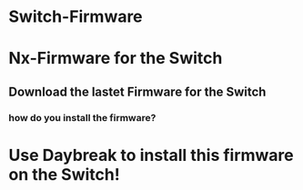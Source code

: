 # Switch-Firmware
# Nx-Firmware for the Switch
## Download the lastet Firmware for the Switch   
### how do you install the firmware?
# Use Daybreak to install this firmware on the Switch!
